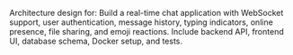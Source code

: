 Architecture design for: Build a real-time chat application with WebSocket support, user authentication, message history, typing indicators, online presence, file sharing, and emoji reactions. Include backend API, frontend UI, database schema, Docker setup, and tests.